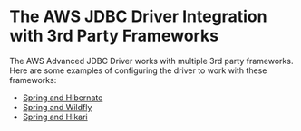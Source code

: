 # The AWS JDBC Driver Integration with 3rd Party Frameworks

The AWS Advanced JDBC Driver works with multiple 3rd party frameworks. 
Here are some examples of configuring the driver to work with these frameworks:
- [Spring and Hibernate](../../examples/SpringHibernateExample/README.md)
- [Spring and Wildfly](../../examples/SpringWildflyExample/README.md)
- [Spring and Hikari](../../examples/SpringBootHikariExample/README.md)
